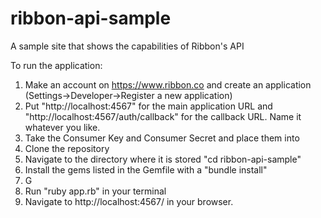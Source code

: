 ribbon-api-sample
=================

A sample site that shows the capabilities of Ribbon's API

To run the application:
1. Make an account on https://www.ribbon.co and create an application (Settings->Developer->Register a new application)
2. Put "http://localhost:4567" for the main application URL and "http://localhost:4567/auth/callback" for the callback URL.  Name it whatever you like.
3. Take the Consumer Key and Consumer Secret and place them into 
1. Clone the repository
2. Navigate to the directory where it is stored "cd ribbon-api-sample"
3. Install the gems listed in the Gemfile with a "bundle install"
4. G
4. Run "ruby app.rb" in your terminal
5. Navigate to http://localhost:4567/ in your browser.